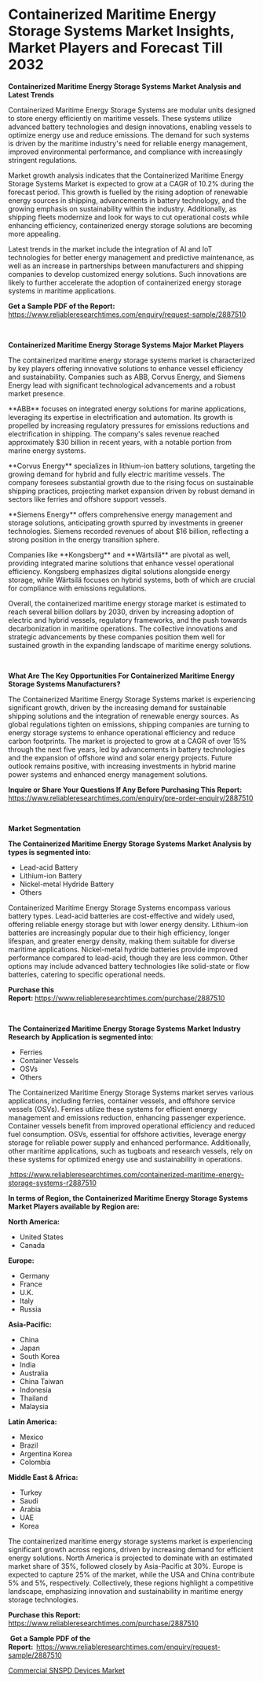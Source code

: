 <p><h1>Containerized Maritime Energy Storage Systems Market Insights, Market Players and Forecast Till 2032</h1></p><p><strong>Containerized Maritime Energy Storage Systems Market Analysis and Latest Trends</strong></p>
<p><p>Containerized Maritime Energy Storage Systems are modular units designed to store energy efficiently on maritime vessels. These systems utilize advanced battery technologies and design innovations, enabling vessels to optimize energy use and reduce emissions. The demand for such systems is driven by the maritime industry's need for reliable energy management, improved environmental performance, and compliance with increasingly stringent regulations.</p><p>Market growth analysis indicates that the Containerized Maritime Energy Storage Systems Market is expected to grow at a CAGR of 10.2% during the forecast period. This growth is fuelled by the rising adoption of renewable energy sources in shipping, advancements in battery technology, and the growing emphasis on sustainability within the industry. Additionally, as shipping fleets modernize and look for ways to cut operational costs while enhancing efficiency, containerized energy storage solutions are becoming more appealing.</p><p>Latest trends in the market include the integration of AI and IoT technologies for better energy management and predictive maintenance, as well as an increase in partnerships between manufacturers and shipping companies to develop customized energy solutions. Such innovations are likely to further accelerate the adoption of containerized energy storage systems in maritime applications.</p></p>
<p><strong>Get a Sample PDF of the Report:&nbsp;</strong> <a href="https://www.reliableresearchtimes.com/enquiry/request-sample/2887510?utm_campaign=3291&utm_medium=2&utm_source=Github&utm_content=ia&utm_term=14032025&utm_id=containerized-maritime-energy-storage-systems">https://www.reliableresearchtimes.com/enquiry/request-sample/2887510</a></p>
<p>&nbsp;</p>
<p><strong>Containerized Maritime Energy Storage Systems Major Market Players</strong></p>
<p><p>The containerized maritime energy storage systems market is characterized by key players offering innovative solutions to enhance vessel efficiency and sustainability. Companies such as ABB, Corvus Energy, and Siemens Energy lead with significant technological advancements and a robust market presence.</p><p>**ABB** focuses on integrated energy solutions for marine applications, leveraging its expertise in electrification and automation. Its growth is propelled by increasing regulatory pressures for emissions reductions and electrification in shipping. The company's sales revenue reached approximately $30 billion in recent years, with a notable portion from marine energy systems.</p><p>**Corvus Energy** specializes in lithium-ion battery solutions, targeting the growing demand for hybrid and fully electric maritime vessels. The company foresees substantial growth due to the rising focus on sustainable shipping practices, projecting market expansion driven by robust demand in sectors like ferries and offshore support vessels.</p><p>**Siemens Energy** offers comprehensive energy management and storage solutions, anticipating growth spurred by investments in greener technologies. Siemens recorded revenues of about $16 billion, reflecting a strong position in the energy transition sphere.</p><p>Companies like **Kongsberg** and **Wärtsilä** are pivotal as well, providing integrated marine solutions that enhance vessel operational efficiency. Kongsberg emphasizes digital solutions alongside energy storage, while Wärtsilä focuses on hybrid systems, both of which are crucial for compliance with emissions regulations.</p><p>Overall, the containerized maritime energy storage market is estimated to reach several billion dollars by 2030, driven by increasing adoption of electric and hybrid vessels, regulatory frameworks, and the push towards decarbonization in maritime operations. The collective innovations and strategic advancements by these companies position them well for sustained growth in the expanding landscape of maritime energy solutions.</p></p>
<p>&nbsp;</p>
<p><strong>What Are The Key Opportunities For Containerized Maritime Energy Storage Systems Manufacturers?</strong></p>
<p><p>The Containerized Maritime Energy Storage Systems market is experiencing significant growth, driven by the increasing demand for sustainable shipping solutions and the integration of renewable energy sources. As global regulations tighten on emissions, shipping companies are turning to energy storage systems to enhance operational efficiency and reduce carbon footprints. The market is projected to grow at a CAGR of over 15% through the next five years, led by advancements in battery technologies and the expansion of offshore wind and solar energy projects. Future outlook remains positive, with increasing investments in hybrid marine power systems and enhanced energy management solutions.</p></p>
<p><strong>Inquire or Share Your Questions If Any Before Purchasing This Report:</strong> <a href="https://www.reliableresearchtimes.com/enquiry/pre-order-enquiry/2887510?utm_campaign=3291&utm_medium=2&utm_source=Github&utm_content=ia&utm_term=14032025&utm_id=containerized-maritime-energy-storage-systems">https://www.reliableresearchtimes.com/enquiry/pre-order-enquiry/2887510</a></p>
<p>&nbsp;</p>
<p><strong>Market Segmentation</strong></p>
<p><strong>The Containerized Maritime Energy Storage Systems Market Analysis by types is segmented into:</strong></p>
<p><ul><li>Lead-acid Battery</li><li>Lithium-ion Battery</li><li>Nickel-metal Hydride Battery</li><li>Others</li></ul></p>
<p><p>Containerized Maritime Energy Storage Systems encompass various battery types. Lead-acid batteries are cost-effective and widely used, offering reliable energy storage but with lower energy density. Lithium-ion batteries are increasingly popular due to their high efficiency, longer lifespan, and greater energy density, making them suitable for diverse maritime applications. Nickel-metal hydride batteries provide improved performance compared to lead-acid, though they are less common. Other options may include advanced battery technologies like solid-state or flow batteries, catering to specific operational needs.</p></p>
<p><strong>Purchase this Report:&nbsp;</strong><a href="https://www.reliableresearchtimes.com/purchase/2887510?utm_campaign=3291&utm_medium=2&utm_source=Github&utm_content=ia&utm_term=14032025&utm_id=containerized-maritime-energy-storage-systems">https://www.reliableresearchtimes.com/purchase/2887510</a></p>
<p>&nbsp;</p>
<p><strong>The Containerized Maritime Energy Storage Systems Market Industry Research by Application is segmented into:</strong></p>
<p><ul><li>Ferries</li><li>Container Vessels</li><li>OSVs</li><li>Others</li></ul></p>
<p><p>The Containerized Maritime Energy Storage Systems market serves various applications, including ferries, container vessels, and offshore service vessels (OSVs). Ferries utilize these systems for efficient energy management and emissions reduction, enhancing passenger experience. Container vessels benefit from improved operational efficiency and reduced fuel consumption. OSVs, essential for offshore activities, leverage energy storage for reliable power supply and enhanced performance. Additionally, other maritime applications, such as tugboats and research vessels, rely on these systems for optimized energy use and sustainability in operations.</p></p>
<p><a href="https://www.reliableresearchtimes.com/containerized-maritime-energy-storage-systems-r2887510?utm_campaign=3291&utm_medium=2&utm_source=Github&utm_content=ia&utm_term=14032025&utm_id=containerized-maritime-energy-storage-systems">&nbsp;https://www.reliableresearchtimes.com/containerized-maritime-energy-storage-systems-r2887510</a></p>
<p><strong>In terms of Region, the Containerized Maritime Energy Storage Systems Market Players available by Region are:</strong></p>
<p>
    <p> <strong> North America: </strong>
        <ul>
            <li>United States</li>
            <li>Canada</li>
        </ul>
        </p> 
    <p> <strong> Europe: </strong>
        <ul>
            <li>Germany</li>
            <li>France</li>
            <li>U.K.</li>
            <li>Italy</li>
            <li>Russia</li>
        </ul>
        </p> 
    <p> <strong> Asia-Pacific: </strong>
        <ul>
            <li>China</li>
            <li>Japan</li>
            <li>South Korea</li>
            <li>India</li>
            <li>Australia</li>
            <li>China Taiwan</li>
            <li>Indonesia</li>
            <li>Thailand</li>
            <li>Malaysia</li>
        </ul>
        </p> 
    <p> <strong> Latin America: </strong>
        <ul>
            <li>Mexico</li>
            <li>Brazil</li>
            <li>Argentina Korea</li>
            <li>Colombia</li>
        </ul>
        </p> 
    <p> <strong> Middle East & Africa: </strong>
        <ul>
            <li>Turkey</li>
            <li>Saudi</li>
            <li>Arabia</li>
            <li>UAE</li>
            <li>Korea</li>
        </ul>
    </p>
    </p>
<p><p>The containerized maritime energy storage systems market is experiencing significant growth across regions, driven by increasing demand for efficient energy solutions. North America is projected to dominate with an estimated market share of 35%, followed closely by Asia-Pacific at 30%. Europe is expected to capture 25% of the market, while the USA and China contribute 5% and 5%, respectively. Collectively, these regions highlight a competitive landscape, emphasizing innovation and sustainability in maritime energy storage technologies.</p></p>
<p><strong>Purchase this Report: </strong><a href="https://www.reliableresearchtimes.com/purchase/2887510?utm_campaign=3291&utm_medium=2&utm_source=Github&utm_content=ia&utm_term=14032025&utm_id=containerized-maritime-energy-storage-systems">https://www.reliableresearchtimes.com/purchase/2887510</a></p>
<p>&nbsp;<strong>Get a Sample PDF of the Report:&nbsp;&nbsp;</strong><a href="https://www.reliableresearchtimes.com/enquiry/request-sample/2887510?utm_campaign=3291&utm_medium=2&utm_source=Github&utm_content=ia&utm_term=14032025&utm_id=containerized-maritime-energy-storage-systems">https://www.reliableresearchtimes.com/enquiry/request-sample/2887510</a></p>
<p><strong></strong></p>
<p><p><a href="https://github.com/ijffseandy/Market-Research-Report-List-1/blob/main/commercial-snspd-devices-market.md?utm_campaign=3291&utm_medium=2&utm_source=Github&utm_content=ia&utm_term=14032025&utm_id=containerized-maritime-energy-storage-systems">Commercial SNSPD Devices Market</a></p></p>